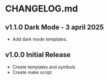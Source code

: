 # CHANGELOG.md

## v1.1.0 Dark Mode - 3 april 2025

- Add dark mode templates.

## v1.0.0 Initial Release

- Create templates and symbols
- Create make script
